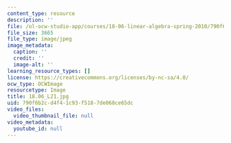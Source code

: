 ```yaml
---
content_type: resource
description: ''
file: /ol-ocw-studio-app/courses/18-06-linear-algebra-spring-2010/790f6b2cd4f41c93f5187de068ce65dc_18.06_L21.jpg
file_size: 3665
file_type: image/jpeg
image_metadata:
  caption: ''
  credit: ''
  image-alt: ''
learning_resource_types: []
license: https://creativecommons.org/licenses/by-nc-sa/4.0/
ocw_type: OCWImage
resourcetype: Image
title: 18.06_L21.jpg
uid: 790f6b2c-d4f4-1c93-f518-7de068ce65dc
video_files:
  video_thumbnail_file: null
video_metadata:
  youtube_id: null
---
```

